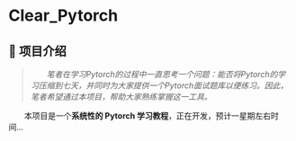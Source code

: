 # Clear_Pytorch

## 🎯 项目介绍

> &emsp;&emsp;*笔者在学习Pytorch的过程中一直思考一个问题：能否将Pytorch的学习压缩到七天，并同时为大家提供一个Pytorch面试题库以便练习。因此，笔者希望通过本项目，帮助大家熟练掌握这一工具。*

&emsp;&emsp;本项目是一个**系统性的 Pytorch 学习教程**，正在开发，预计一星期左右时间...
